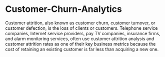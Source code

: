 # Customer-Churn-Analytics
Customer attrition, also known as customer churn, customer turnover, or customer defection, is the loss of clients or customers. Telephone service companies, Internet service providers, pay TV companies, insurance firms, and alarm monitoring services, often use customer attrition analysis and customer attrition rates as one of their key business metrics because the cost of retaining an existing customer is far less than acquiring a new one. 
